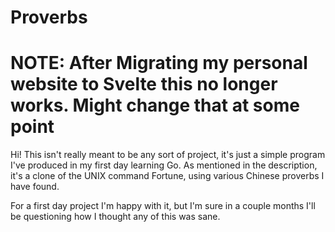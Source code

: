 # Proverbs

# NOTE: After Migrating my personal website to Svelte this no longer works. Might change that at some point

Hi! This isn't really meant to be any sort of project, it's just a simple program I've produced in my first day learning Go. As mentioned in the description, it's a clone of the UNIX command Fortune, using various Chinese proverbs I have found.

For a first day project I'm happy with it, but I'm sure in a couple months I'll be questioning how I thought any of this was sane.
